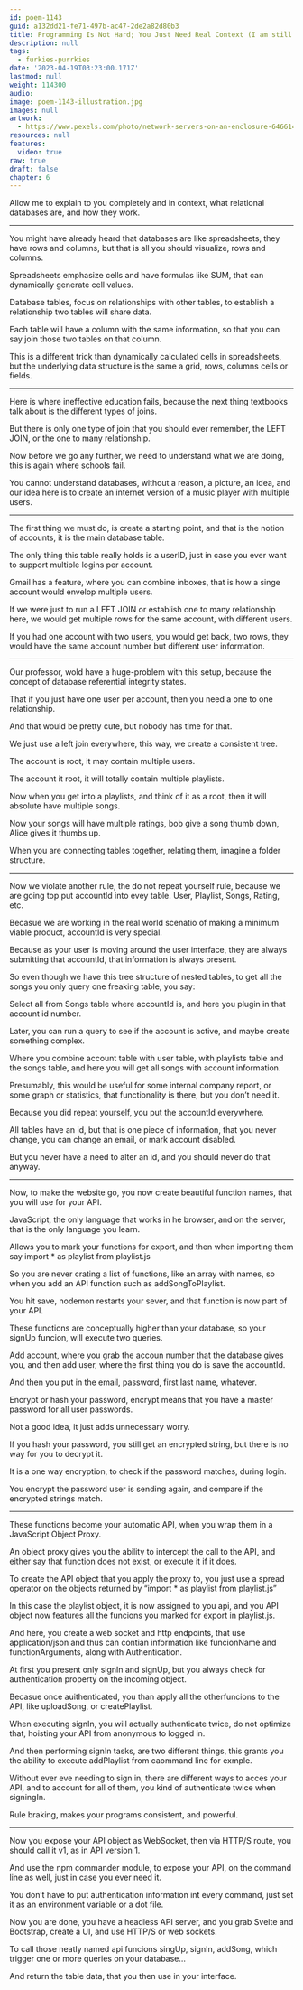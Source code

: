 ```yaml
---
id: poem-1143
guid: a132dd21-fe71-497b-ac47-2de2a82d80b3
title: Programming Is Not Hard; You Just Need Real Context (I am still recording audio)
description: null
tags:
  - furkies-purrkies
date: '2023-04-19T03:23:00.171Z'
lastmod: null
weight: 114300
audio:
image: poem-1143-illustration.jpg
images: null
artwork:
  - https://www.pexels.com/photo/network-servers-on-an-enclosure-6466141/
resources: null
features:
  video: true
raw: true
draft: false
chapter: 6
---
```


Allow me to explain to you completely and in context,
what relational databases are, and how they work.

---

You might have already heard that databases are like spreadsheets,
they have rows and columns, but that is all you should visualize, rows and columns.

Spreadsheets emphasize cells and have formulas like SUM,
that can dynamically generate cell values.

Database tables, focus on relationships with other tables,
to establish a relationship two tables will share data.

Each table will have a column with the same information,
so that you can say join those two tables on that column.

This is a different trick than dynamically calculated cells in spreadsheets,
but the underlying data structure is the same a grid, rows, columns cells or fields.

---

Here is where ineffective education fails,
because the next thing textbooks talk about is the different types of joins.

But there is only one type of join that you should ever remember,
the LEFT JOIN, or the one to many relationship.

Now before we go any further, we need to understand what we are doing,
this is again where schools fail.

You cannot understand databases, without a reason, a picture,
an idea, and our idea here is to create an internet version of a music player with multiple users.

---

The first thing we must do, is create a starting point,
and that is the notion of accounts, it is the main database table.

The only thing this table really holds is a userID,
just in case you ever want to support multiple logins per account.

Gmail has a feature, where you can combine inboxes,
that is how a singe account would envelop multiple users.

If we were just to run a LEFT JOIN or establish one to many relationship here,
we would get multiple rows for the same account, with different users.

If you had one account with two users, you would get back, two rows,
they would have the same account number but different user information.

---

Our professor, wold have a huge-problem with this setup,
because the concept of database referential integrity states.

That if you just have one user per account,
then you need a one to one relationship.

And that would be pretty cute,
but nobody has time for that.

We just use a left join everywhere,
this way, we create a consistent tree.

The account is root,
it may contain multiple users.

The account it root,
it will totally contain multiple playlists.

Now when you get into a playlists, and think of it as a root,
then it will absolute have multiple songs.

Now your songs will have multiple ratings,
bob give a song thumb down, Alice gives it thumbs up.

When you are connecting tables together, relating them,
imagine a folder structure.

---

Now we violate another rule, the do not repeat yourself rule,
because we are going top put accountId into evey table. User, Playlist, Songs, Rating, etc.

Becasue we are working in the real world scenatio of making a minimum viable product,
accountId is very special.

Because as your user is moving around the user interface,
they are always submitting that accountId, that information is always present.

So even though we have this tree structure of nested tables,
to get all the songs you only query one freaking table, you say:

Select all from Songs table where accountId is,
and here you plugin in that account id number.

Later, you can run a query to see if the account is active,
and maybe create something complex.

Where you combine account table with user table,
with playlists table and the songs table, and here you will get all songs with account information.

Presumably, this would be useful for some internal company report,
or some graph or statistics, that functionality is there, but you don’t need it.

Because you did repeat yourself,
you put the accountId everywhere.

All tables have an id, but that is one piece of information,
that you never change, you can change an email, or mark account disabled.

But you never have a need to alter an id,
and you should never do that anyway.

---

Now, to make the website go, you now create beautiful function names,
that you will use for your API.

JavaScript, the only language that works in he browser,
and on the server, that is the only language you learn.

Allows you to mark your functions for export,
and then when importing them say import * as playlist from playlist.js

So you are never crating a list of functions, like an array with names,
so when you add an API function such as addSongToPlaylist.

You hit save, nodemon restarts your sever,
and that function is now part of your API.

These functions are conceptually higher than your database,
so your signUp funcion, will execute two queries.

Add account, where you grab the accoun number that the database gives you,
and then add user, where the first thing you do is save the accountId.

And then you put in the email,
password, first last name, whatever.

Encrypt or hash your password,
encrypt means that you have a master password for all user passwords.

Not a good idea,
it just adds unnecessary worry.

If you hash your password, you still get an encrypted string,
but there is no way for you to decrypt it.

It is a one way encryption,
to check if the password matches, during login.

You encrypt the password user is sending again,
and compare if the encrypted strings match.

---

These functions become your automatic API,
when you wrap them in a JavaScript Object Proxy.

An object proxy gives you the ability to intercept the call to the API,
and either say that function does not exist, or execute it if it does.

To create the API object that you apply the proxy to,
you just use a spread operator on the objects returned by “import * as playlist from playlist.js”

In this case the playlist object,
it is now assigned to you api, and you API object now features all the funcions you marked for export in playlist.js.

And here, you create a web socket and http endpoints,
that use application/json and thus can contian information like funcionName and functionArguments, along with Authentication.

At first you present only signIn and signUp,
but you always check for authentication property on the incoming object.

Becasue once auithenticated, you than apply all the otherfuncions to the API,
like uploadSong, or createPlaylist.

When executing signIn, you will actually authenticate twice,
do not optimize that, hoisting your API from anonymous to logged in.

And then performing signIn tasks, are two different things,
this grants you the ability to execute addPlaylist from caommand line for exmple.

Without ever eve needing to sign in, there are different ways to acces your API,
and to account for all of them, you kind of authenticate twice when signingIn.

Rule braking, makes your programs consistent,
and powerful.

---

Now you expose your API object as WebSocket, then via HTTP/S route,
you should call it v1, as in API version 1.

And use the npm commander module, to expose your API,
on the command line as well, just in case you ever need it.

You don’t have to put authentication information int every command,
just set it as an environment variable or a dot file.

Now you are done, you have a headless API server,
and you grab Svelte and Bootstrap, create a UI, and use HTTP/S or web sockets.

To call those neatly named api funcions singUp, signIn, addSong,
which trigger one or more queries on your database…

And return the table data,
that you then use in your interface.
